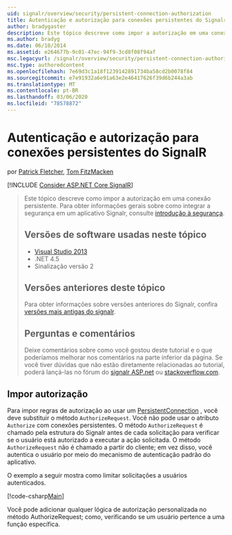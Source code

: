 ```yaml
---
uid: signalr/overview/security/persistent-connection-authorization
title: Autenticação e autorização para conexões persistentes do Signalr | Microsoft Docs
author: bradygaster
description: Este tópico descreve como impor a autorização em uma conexão persistente. Para obter informações gerais sobre como integrar a segurança em um aplicativo Signalr,...
ms.author: bradyg
ms.date: 06/10/2014
ms.assetid: e264677b-9c01-47ec-94f9-3cd8f08f94af
msc.legacyurl: /signalr/overview/security/persistent-connection-authorization
msc.type: authoredcontent
ms.openlocfilehash: 7e69d3c1a18f1239142891734ba58cd2b0078f84
ms.sourcegitcommit: e7e91932a6e91a63e2e46417626f39d6b244a3ab
ms.translationtype: MT
ms.contentlocale: pt-BR
ms.lasthandoff: 03/06/2020
ms.locfileid: "78578872"
---
```

# <a name="authentication-and-authorization-for-signalr-persistent-connections"></a>Autenticação e autorização para conexões persistentes do SignalR

por [Patrick Fletcher](https://github.com/pfletcher), [Tom FitzMacken](https://github.com/tfitzmac)

[!INCLUDE [Consider ASP.NET Core SignalR](~/includes/signalr/signalr-version-disambiguation.md)]

> Este tópico descreve como impor a autorização em uma conexão persistente. Para obter informações gerais sobre como integrar a segurança em um aplicativo Signalr, consulte [introdução à segurança](introduction-to-security.md).
>
> ## <a name="software-versions-used-in-this-topic"></a>Versões de software usadas neste tópico
>
>
> - [Visual Studio 2013](https://my.visualstudio.com/Downloads?q=visual%20studio%202013)
> - .NET 4.5
> - Sinalização versão 2
>
>
>
> ## <a name="previous-versions-of-this-topic"></a>Versões anteriores deste tópico
>
> Para obter informações sobre versões anteriores do Signalr, confira [versões mais antigas do signalr](../older-versions/index.md).
>
> ## <a name="questions-and-comments"></a>Perguntas e comentários
>
> Deixe comentários sobre como você gostou deste tutorial e o que poderíamos melhorar nos comentários na parte inferior da página. Se você tiver dúvidas que não estão diretamente relacionadas ao tutorial, poderá lançá-las no fórum do [signalr ASP.net](https://forums.asp.net/1254.aspx/1?ASP+NET+SignalR) ou [stackoverflow.com](http://stackoverflow.com/).

## <a name="enforce-authorization"></a>Impor autorização

Para impor regras de autorização ao usar um [PersistentConnection](https://msdn.microsoft.com/library/microsoft.aspnet.signalr.persistentconnection(v=vs.111).aspx) , você deve substituir o método `AuthorizeRequest`. Você não pode usar o atributo `Authorize` com conexões persistentes. O método `AuthorizeRequest` é chamado pela estrutura do Signalr antes de cada solicitação para verificar se o usuário está autorizado a executar a ação solicitada. O método `AuthorizeRequest` não é chamado a partir do cliente; em vez disso, você autentica o usuário por meio do mecanismo de autenticação padrão do aplicativo.

O exemplo a seguir mostra como limitar solicitações a usuários autenticados.

[!code-csharp[Main](persistent-connection-authorization/samples/sample1.cs)]

Você pode adicionar qualquer lógica de autorização personalizada no método AuthorizeRequest; como, verificando se um usuário pertence a uma função específica.

